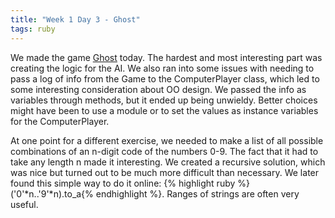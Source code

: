 ```yaml
---
title: "Week 1 Day 3 - Ghost"
tags: ruby
---
```


We made the game [Ghost](http://www.wikiwand.com/en/Ghost_(game)) today. The hardest and most interesting part was creating the logic for the AI. We also ran into some issues with needing to pass a log of info from the Game to the ComputerPlayer class, which led to some interesting consideration about OO design. We passed the info as variables through methods, but it ended up being unwieldy. Better choices might have been to use a module or to set the values as instance variables for the ComputerPlayer.

At one point for a different exercise, we needed to make a list of all possible combinations of an n-digit code of the numbers 0-9. The fact that it had to take any length n made it interesting. We created a recursive solution, which was nice but turned out to be much more difficult than necessary. We later found this simple way to do it online: {% highlight ruby %}('0'*n..'9'*n).to_a{% endhighlight %}. Ranges of strings are often very useful.